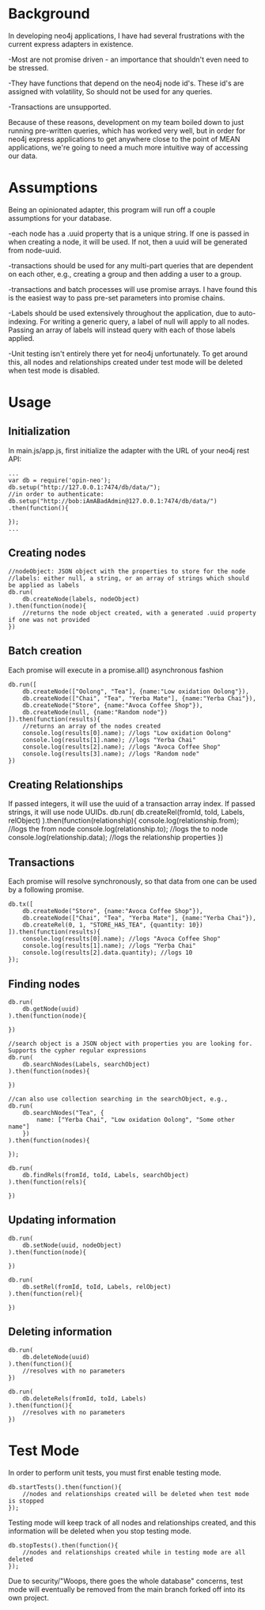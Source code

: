 Background
==============

In developing neo4j applications, I have had several frustrations with the current express adapters in existence. 

-Most are not promise driven - an importance that shouldn't even need to be stressed.

-They  have functions that depend on the neo4j node id's. These id's are assigned with volatility, So should not be used for any queries.

-Transactions are unsupported.

Because of these reasons, development on my team boiled down to just running pre-written queries, which has worked very well, but in order for neo4j express applications to get anywhere close to the point of MEAN applications, we're going to need a much more intuitive way of accessing our data.

Assumptions
==============

Being an opinionated adapter, this program will run off a couple assumptions for your database.

-each node has a .uuid property that is a unique string. If one is passed in when creating a node, it will be used. If not, then a uuid will be generated from node-uuid.

-transactions should be used for any multi-part queries that are dependent on each other, e.g., creating a group and then adding a user to a group.

-transactions and batch processes will use promise arrays. I have found this is the easiest way to pass pre-set parameters into promise chains. 

-Labels should be used extensively throughout the application, due to auto-indexing. For writing a generic query, a label of null will apply to all nodes. Passing an array of labels will instead query with each of those labels applied.

-Unit testing isn't entirely there yet for neo4j unfortunately. To get around this, all nodes and relationships created under test mode will be deleted when test mode is disabled.

Usage
===============

Initialization
---------------
In main.js/app.js, first initialize the adapter with the URL of your neo4j rest API:

	...
	var db = require('opin-neo');
	db.setup("http://127.0.0.1:7474/db/data/");
	//in order to authenticate:
	db.setup("http://bob:iAmABadAdmin@127.0.0.1:7474/db/data/")
	.then(function(){

	});
	...

Creating nodes
---------------
	//nodeObject: JSON object with the properties to store for the node
	//labels: either null, a string, or an array of strings which should be applied as labels
	db.run(
		db.createNode(labels, nodeObject)
	).then(function(node){
		//returns the node object created, with a generated .uuid property if one was not provided
	})

Batch creation
----------------
Each promise will execute in a promise.all() asynchronous fashion

	db.run([
		db.createNode(["Oolong", "Tea"], {name:"Low oxidation Oolong"}),
		db.createNode(["Chai", "Tea", "Yerba Mate"], {name:"Yerba Chai"}),
		db.createNode("Store", {name:"Avoca Coffee Shop"}),
		db.createNode(null, {name:"Random node"})
	]).then(function(results){
		//returns an array of the nodes created
		console.log(results[0].name); //logs "Low oxidation Oolong"
		console.log(results[1].name); //logs "Yerba Chai"
		console.log(results[2].name); //logs "Avoca Coffee Shop"
		console.log(results[3].name); //logs "Random node"
	})

Creating Relationships
--------------
If passed integers, it will use the uuid of a transaction array index. If passed strings, it will use node UUIDs. 
	db.run(
		db.createRel(fromId, toId, Labels, relObject)
	).then(function(relationship){
		console.log(relationship.from); //logs the from node
		console.log(relationship.to); 	//logs the to node
		console.log(relationship.data);	//logs the relationship properties
	}) 

Transactions
-----------------------
Each promise will resolve synchronously, so that data from one can be used by a following promise.

	db.tx([
		db.createNode("Store", {name:"Avoca Coffee Shop"}),
		db.createNode(["Chai", "Tea", "Yerba Mate"], {name:"Yerba Chai"}),
		db.createRel(0, 1, "STORE_HAS_TEA", {quantity: 10})
	]).then(function(results){
		console.log(results[0].name); //logs "Avoca Coffee Shop"
		console.log(results[1].name); //logs "Yerba Chai"
		console.log(results[2].data.quantity); //logs 10	
	});

Finding nodes
--------------
	db.run(
		db.getNode(uuid)
	).then(function(node){

	})

	//search object is a JSON object with properties you are looking for. Supports the cypher regular expressions
	db.run(
		db.searchNodes(Labels, searchObject)
	).then(function(nodes){

	})

	//can also use collection searching in the searchObject, e.g.,
	db.run(
		db.searchNodes("Tea", {
			name: ["Yerba Chai", "Low oxidation Oolong", "Some other name"]
		})
	).then(function(nodes){

	});

	db.run(
		db.findRels(fromId, toId, Labels, searchObject)
	).then(function(rels){

	})

Updating information
--------------------
	db.run(
		db.setNode(uuid, nodeObject)
	).then(function(node){
	
	})

	db.run(
		db.setRel(fromId, toId, Labels, relObject)
	).then(function(rel){
	
	})	

Deleting information
--------------------
	db.run(
		db.deleteNode(uuid)
	).then(function(){
		//resolves with no parameters	
	})

	db.run(
		db.deleteRels(fromId, toId, Labels)
	).then(function(){
		//resolves with no parameters
	})	

Test Mode
============
In order to perform unit tests, you must first enable testing mode.

	db.startTests().then(function(){
		//nodes and relationships created will be deleted when test mode is stopped
	});

Testing mode will keep track of all nodes and relationships created, and this information will be deleted when you stop testing mode.

	db.stopTests().then(function(){
		//nodes and relationships created while in testing mode are all deleted
	});

Due to security/"Woops, there goes the whole database" concerns, test mode will eventually be removed from the main branch forked off into its own project.